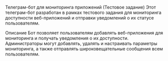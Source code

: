 Телеграм-бот для мониторинга приложений (Тестовое задание)
Этот телеграм-бот разработан в рамках тестового задания для мониторинга доступности веб-приложений и отправки уведомлений о их статусе пользователям.

Описание
Бот позволяет пользователям добавлять веб-приложения для мониторинга и получать уведомления о их доступности. Администраторы могут добавлять, удалять и настраивать параметры мониторинга, а также отправлять широковещательные сообщения всем пользователям.